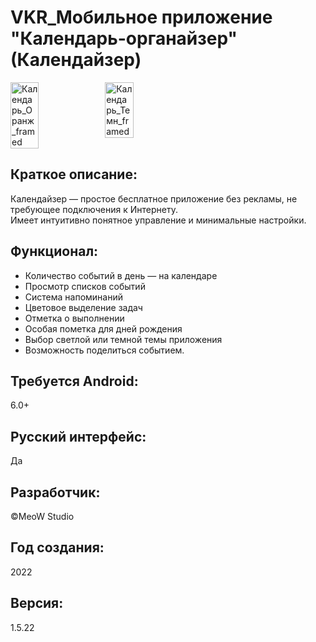 # VKR_Мобильное приложение "Календарь-органайзер" (Календайзер)

<div style="display:flex;">
  <img alt="Календарь_Оранж_framed" src="https://user-images.githubusercontent.com/90068237/173400322-8d68e308-9eec-48df-9557-51ba9ae3dba4.png" width="30%">
  <img alt="Календарь_Темн_framed" src="https://user-images.githubusercontent.com/90068237/173400377-425729c2-d325-478f-963f-0ff3b0c92858.png" width="30%">
</div>

## Краткое описание:  
Календайзер — простое бесплатное приложение без рекламы, не требующее подключения к Интернету.  
Имеет интуитивно понятное управление и минимальные настройки.  
## Функционал:  
- Количество событий в день — на календаре  
- Просмотр списков событий  
- Система напоминаний  
- Цветовое выделение задач  
- Отметка о выполнении  
- Особая пометка для дней рождения  
- Выбор светлой или темной темы приложения  
- Возможность поделиться событием.  
## Требуется Android:  
6.0+  
## Русский интерфейс:  
Да  
## Разработчик:  
©MeoW Studio
## Год создания:  
2022
## Версия:  
1.5.22
